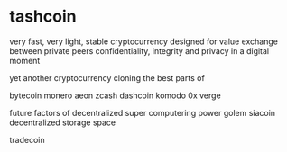 # tashcoin
very fast, very light, stable cryptocurrency designed for value exchange between private peers 
confidentiality, integrity and privacy in a digital moment

yet another cryptocurrency cloning the best parts of

bytecoin
monero
aeon
zcash
dashcoin
komodo
0x
verge


future factors of decentralized super computering power
golem
siacoin decentralized storage space

tradecoin
